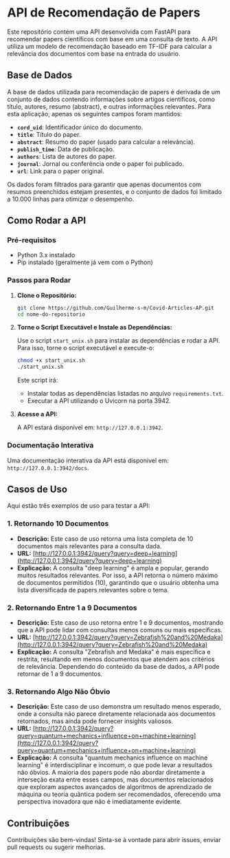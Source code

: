 # API de Recomendação de Papers

Este repositório contém uma API desenvolvida com FastAPI para recomendar papers científicos com base em uma consulta de texto. A API utiliza um modelo de recomendação baseado em TF-IDF para calcular a relevância dos documentos com base na entrada do usuário.

## Base de Dados

A base de dados utilizada para recomendação de papers é derivada de um conjunto de dados contendo informações sobre artigos científicos, como título, autores, resumo (abstract), e outras informações relevantes. Para esta aplicação, apenas os seguintes campos foram mantidos:

- **`cord_uid`**: Identificador único do documento.
- **`title`**: Título do paper.
- **`abstract`**: Resumo do paper (usado para calcular a relevância).
- **`publish_time`**: Data de publicação.
- **`authors`**: Lista de autores do paper.
- **`journal`**: Jornal ou conferência onde o paper foi publicado.
- **`url`**: Link para o paper original.

Os dados foram filtrados para garantir que apenas documentos com resumos preenchidos estejam presentes, e o conjunto de dados foi limitado a 10.000 linhas para otimizar o desempenho.

## Como Rodar a API

### Pré-requisitos

- Python 3.x instalado
- Pip instalado (geralmente já vem com o Python)

### Passos para Rodar

1. **Clone o Repositório:**

   ```bash
   git clone https://github.com/Guilherme-s-m/Covid-Articles-AP.git
   cd nome-do-repositorio
   ```

2. **Torne o Script Executável e Instale as Dependências:**

   Use o script `start_unix.sh` para instalar as dependências e rodar a API. Para isso, torne o script executável e execute-o:

   ```bash
   chmod +x start_unix.sh
   ./start_unix.sh
   ```

   Este script irá:
   - Instalar todas as dependências listadas no arquivo `requirements.txt`.
   - Executar a API utilizando o Uvicorn na porta 3942.

3. **Acesse a API:**

   A API estará disponível em: `http://127.0.0.1:3942`.

### Documentação Interativa

Uma documentação interativa da API está disponível em: `http://127.0.0.1:3942/docs`.

## Casos de Uso

Aqui estão três exemplos de uso para testar a API:

### 1. Retornando 10 Documentos

- **Descrição:** Este caso de uso retorna uma lista completa de 10 documentos mais relevantes para a consulta dada.
- **URL:** [http://127.0.0.1:3942/query?query=deep+learning](http://127.0.0.1:3942/query?query=deep+learning)
- **Explicação:** A consulta "deep learning" é ampla e popular, gerando muitos resultados relevantes. Por isso, a API retorna o número máximo de documentos permitidos (10), garantindo que o usuário obtenha uma lista diversificada de papers relevantes sobre o tema.

### 2. Retornando Entre 1 a 9 Documentos

- **Descrição:** Este caso de uso retorna entre 1 e 9 documentos, mostrando que a API pode lidar com consultas menos comuns ou mais específicas.
- **URL:** [http://127.0.0.1:3942/query?query=Zebrafish%20and%20Medaka](http://127.0.0.1:3942/query?query=Zebrafish%20and%20Medaka)
- **Explicação:** A consulta "Zebrafish and Medaka" é mais específica e restrita, resultando em menos documentos que atendem aos critérios de relevância. Dependendo do conteúdo da base de dados, a API pode retornar de 1 a 9 documentos.

### 3. Retornando Algo Não Óbvio

- **Descrição:** Este caso de uso demonstra um resultado menos esperado, onde a consulta não parece diretamente relacionada aos documentos retornados, mas ainda pode fornecer insights valiosos.
- **URL:** [http://127.0.0.1:3942/query?query=quantum+mechanics+influence+on+machine+learning](http://127.0.0.1:3942/query?query=quantum+mechanics+influence+on+machine+learning)
- **Explicação:** A consulta "quantum mechanics influence on machine learning" é interdisciplinar e incomum, o que pode levar a resultados não óbvios. A maioria dos papers pode não abordar diretamente a interseção exata entre esses campos, mas documentos relacionados que exploram aspectos avançados de algoritmos de aprendizado de máquina ou teoria quântica podem ser recomendados, oferecendo uma perspectiva inovadora que não é imediatamente evidente.

## Contribuições

Contribuições são bem-vindas! Sinta-se à vontade para abrir issues, enviar pull requests ou sugerir melhorias.
